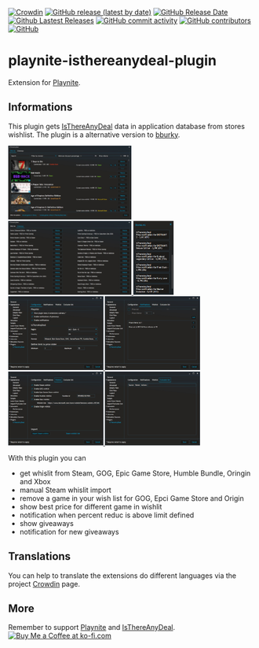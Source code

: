 [![Crowdin](https://badges.crowdin.net/playnite-extensions/localized.svg)](https://crowdin.com/project/playnite-extensions)
[![GitHub release (latest by date)](https://img.shields.io/github/v/release/Lacro59/playnite-isthereanydeal-plugin?cacheSeconds=5000&logo=github)](https://github.com/Lacro59/playnite-isthereanydeal-plugin/releases/latest)
[![GitHub Release Date](https://img.shields.io/github/release-date/Lacro59/playnite-isthereanydeal-plugin?cacheSeconds=5000)](https://github.com/Lacro59/playnite-isthereanydeal-plugin/releases/latest)
[![Github Lastest Releases](https://img.shields.io/github/downloads/Lacro59/playnite-isthereanydeal-plugin/latest/total.svg)]()
[![GitHub commit activity](https://img.shields.io/github/commit-activity/m/Lacro59/playnite-isthereanydeal-plugin)](https://github.com/Lacro59/playnite-isthereanydeal-plugin/graphs/commit-activity)
[![GitHub contributors](https://img.shields.io/github/contributors/Lacro59/playnite-isthereanydeal-plugin?cacheSeconds=5000)](https://github.com/Lacro59/playnite-isthereanydeal-plugin/graphs/contributors)
[![GitHub](https://img.shields.io/github/license/Lacro59/playnite-isthereanydeal-plugin?cacheSeconds=50000)](https://github.com/Lacro59/playnite-isthereanydeal-plugin/blob/master/LICENSE)

# playnite-isthereanydeal-plugin
Extension for [Playnite](https://playnite.link).  

## Informations
This plugin gets [IsThereAnyDeal](https://isthereanydeal.com) data in application database from stores wishlist. 
The plugin is a alternative version to [bburky](https://playnite.link/forum/thread-270.html).

<a href="https://github.com/Lacro59/playnite-isthereanydeal-plugin/blob/master/forum/main_01.jpg?raw=true">
  <picture>
    <img alt="main_01" src="https://github.com/Lacro59/playnite-isthereanydeal-plugin/blob/master/forum/main_01.jpg?raw=true" height="150px">
  </picture>
</a>
<a href="https://github.com/Lacro59/playnite-isthereanydeal-plugin/blob/master/forum/main_02.jpg?raw=true">
  <picture>
    <img alt="main_01" src="https://github.com/Lacro59/playnite-isthereanydeal-plugin/blob/master/forum/main_02.jpg?raw=true" height="150px">
  </picture>
</a>
<a href="https://github.com/Lacro59/playnite-isthereanydeal-plugin/blob/master/forum/control_01.jpg?raw=true">
  <picture>
    <img alt="steamgriddb_01" src="https://github.com/Lacro59/playnite-isthereanydeal-plugin/blob/master/forum/control_01.jpg?raw=true" height="150px">
  </picture>
</a>
<a href="https://github.com/Lacro59/playnite-isthereanydeal-plugin/blob/master/forum/settings_01.jpg?raw=true">
  <picture>
    <img alt="settings_01" src="https://github.com/Lacro59/playnite-isthereanydeal-plugin/blob/master/forum/settings_01.jpg?raw=true" height="150px">
  </picture>
</a>
<a href="https://github.com/Lacro59/playnite-isthereanydeal-plugin/blob/master/forum/settings_02.jpg?raw=true">
  <picture>
    <img alt="settings_01" src="https://github.com/Lacro59/playnite-isthereanydeal-plugin/blob/master/forum/settings_02.jpg?raw=true" height="150px">
  </picture>
</a>
<a href="https://github.com/Lacro59/playnite-isthereanydeal-plugin/blob/master/forum/settings_03.jpg?raw=true">
  <picture>
    <img alt="settings_01" src="https://github.com/Lacro59/playnite-isthereanydeal-plugin/blob/master/forum/settings_03.jpg?raw=true" height="150px">
  </picture>
</a>
<a href="https://github.com/Lacro59/playnite-isthereanydeal-plugin/blob/master/forum/settings_04.jpg?raw=true">
  <picture>
    <img alt="settings_01" src="https://github.com/Lacro59/playnite-isthereanydeal-plugin/blob/master/forum/settings_04.jpg?raw=true" height="150px">
  </picture>
</a>

With this plugin you can
* get whislit from Steam, GOG, Epic Game Store, Humble Bundle, Oringin and Xbox
* manual Steam whislit import
* remove a game in your wish list for GOG, Epci Game Store and Origin
* show best price for different game in wishlit
* notification when percent reduc is above limit defined
* show giveaways
* notification for new giveaways

## Translations
You can help to translate the extensions do different languages via the project [Crowdin](https://crowdin.com/project/playnite-extensions) page.

## More
Remember to support [Playnite](https://www.patreon.com/playnite) and [IsThereAnyDeal](https://isthereanydeal.com).  
<a href='https://ko-fi.com/lacro59'><img height='35' style='border:0px;height:46px;' src='https://az743702.vo.msecnd.net/cdn/kofi3.png?v=0' border='0' alt='Buy Me a Coffee at ko-fi.com' /></a>
